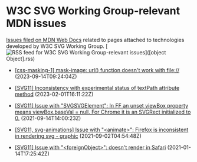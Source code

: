 # W3C SVG Working Group-relevant MDN issues

[Issues filed on MDN Web Docs](https://github.com/mdn/content/issues) related to pages attached to technologies developed by W3C SVG Working Group. [![RSS feed for W3C SVG Working Group-relevant issues](https://www.w3.org/QA/2007/04/feed_icon)]([object Object].rss)

* [\[css-masking-1\] mask-image: url() function doesn't work with file://](https://github.com/mdn/content/issues/29106) (2023-09-14T09:24:04Z)
  
* [\[SVG11\] Inconsistency with experimental status of textPath attribute method](https://github.com/mdn/content/issues/24079) (2023-02-01T16:11:22Z)
  
* [\[SVG11\] Issue with "SVGSVGElement": In FF an unset viewBox property means viewBox.baseVal = null. For Chrome it is an SVGRect initialized to 0.](https://github.com/mdn/content/issues/8907) (2021-09-14T14:00:23Z)
  
* [\[SVG11, svg-animations\] Issue with "\<animate\>": Firefox is inconsistent in rendering svg - graphic](https://github.com/mdn/content/issues/8551) (2021-09-02T04:54:48Z)
  
* [\[SVG11\] Issue with "\<foreignObject\>": doesn't render in Safari](https://github.com/mdn/content/issues/1319) (2021-01-14T17:25:42Z)
  
